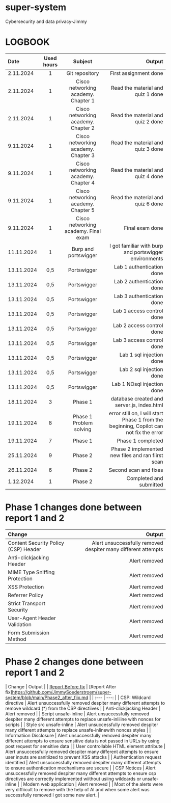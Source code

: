 # super-system
Cybersecurity and data privacy-Jimmy

# LOGBOOK
| Date | Used hours | Subject | Output |
| :---         |     :---:      |     :---:      |          ---: |
| 2.11.2024   | 1     | Git repository    | First assignment done    |
| 2.11.2024   | 1     | Cisco networking academy. Chapter 1   | Read the material and quiz 1 done    |
| 2.11.2024   | 1     | Cisco networking academy. Chapter 2   | Read the material and quiz 2 done    |
| 9.11.2024   | 1     | Cisco networking academy. Chapter 3   | Read the material and quiz 3 done    |
| 9.11.2024   | 1     | Cisco networking academy. Chapter 4   | Read the material and quiz 4 done    |
| 9.11.2024   | 1     | Cisco networking academy. Chapter 5   | Read the material and quiz 6 done    |
| 9.11.2024   | 1     | Cisco networking academy. Final exam   | Final exam done    |
| 11.11.2024   | 1     | Burp and portswigger   | I got familiar with burp and portswigger environments    |
| 13.11.2024   | 0,5     | Portswigger   | Lab 1 authentication done    |
| 13.11.2024   | 0,5     | Portswigger   | Lab 2 authentication done    |
| 13.11.2024   | 0,5     | Portswigger   | Lab 3 authentication done    |
| 13.11.2024   | 0,5     | Portswigger   | Lab 1 access control done    |
| 13.11.2024   | 0,5     | Portswigger   | Lab 2 access control done    |
| 13.11.2024   | 0,5     | Portswigger   | Lab 3 access control done    |
| 13.11.2024   | 0,5     | Portswigger   | Lab 1 sql injection done    |
| 13.11.2024   | 0,5     | Portswigger   | Lab 2 sql injection done    |
| 13.11.2024   | 0,5     | Portswigger   | Lab 1 NOsql injection done    |
| 18.11.2024   | 3    | Phase 1   | database created and server.js, index.html    |
| 19.11.2024   | 8     | Phase 1 Problem solving  | error still on, I will start Phase 1 from the beginning, Copilot can not fix the error   |
| 19.11.2024   | 7     | Phase 1 | Phase 1 completed   |
| 25.11.2024   | 9     | Phase 2 | Phase 2 implemented new files and ran fiirst scan|
| 26.11.2024   | 6     | Phase 2 | Second scan and fixes|
| 1.12.2024   | 1     | Phase 2 | Completed and submitted|

# Phase 1 changes done between report 1 and 2
| Change | Output |
| :---         |           ---: |
|  Content Security Policy (CSP) Header  |  Alert unsuccessfully removed despiter many different attempts    |
| Anti-clickjacking Header   | Alert removed    |
| MIME Type Sniffing Protection  | Alert removed    |
| XSS Protection   | Alert removed    |
| Referrer Policy   | Alert removed    |
| Strict Transport Security   | Alert removed    |
| User-Agent Header Validation   | Alert removed    |
| Form Submission Method   | Alert removed    |

# Phase 2 changes done between report 1 and 2
| Change | Output |
| [Report Before fix](https://github.com/JimmySoederstroem/super-system/edit/main/Index_login_register_before_fix-.md) | [Report After fix]https://github.com/JimmySoederstroem/super-system/blob/main/Phase2_after_fiix.md |
| :---         |           ---: |
| CSP: Wildcard directive  |  Alert unsuccessfully removed despiter many different attempts to remove wildcard (*) from the CSP directiives    |
| Anti-clickjacking Header   | Alert removed    |
| Script unsafe-inline  | Alert unsuccessfully removed despiter many different attempts to replace unsafe-inliiine with nonces for scripts    |
| Style src unsafe-inline  | Alert unsuccessfully removed despiter many different attempts to replace unsafe-inlinewith nonces styles    |
| Informatiion Disclosure   | Alert unsuccessfully removed despiter many different attempts to ensure sensitive data is not passed in URLs by using post request for sensitive data    |
| User controllable HTML element attribute   | Alert unsuccessfully removed despiter many different attempts to ensure user inputs are sanitiized to prevent XSS attacks    |
| Authentication request identified   | Alert unsuccessfully removed despiter many different attempts to ensure authentication mechaniisms are secure    |
| CSP Notices   | Alert unsuccessfully removed despiter many different attempts to ensure csp directives are correctly implemented wiithout usiing wildcards or unsafe-inline    |
| Modern web application   | Alert removed    |
| Most of the alerts were very diffiicult to remove with the help of AI and when some alert was successfully removed I got some new alert.   |
